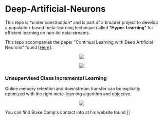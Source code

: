 # Deep-Artificial-Neurons

<p>This repo is *under construction* and is part of a broader project to develop a population-based meta-learning technique called *<b>Hyper-Learning</b>* for efficient learning on non-iid data-streams.</p>  

<p>This repo accompanies the paper "Continual Learning with Deep Artificial Neurons" found [<a href="https://openreview.net/forum?id=B94Nrz1Tbq">Here</a>].</p>
<p align="center">
  <img src="https://github.com/blake-camp/Deep-Artificial-Neurons/blob/main/hyper_learning_gif.gif"/>
</p>

<p align="center">
  <img src="https://github.com/blake-camp/Deep-Artificial-Neurons/blob/main/DANs_abstract_clean.png"/>
</p>

<h3>Unsupervised Class Incremental Learning</h3>
<p>Online memory retention and downstream transfer can be explicitly optimized with the right meta-learning algorithm and objective.</p>
<p align="center">
  <img src="https://github.com/blake-camp/Deep-Artificial-Neurons/blob/main/UCIL.gif"/>
</p>

<p>You can find Blake Camp's contact info at his website found [<a href='https://blake-camp.github.io/'></a>]</p>

